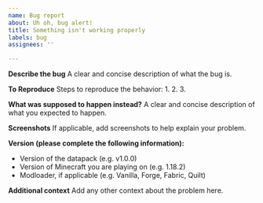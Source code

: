 ```yaml
---
name: Bug report
about: Uh oh, bug alert!
title: Something isn't working properly
labels: bug
assignees: ''

---
```


**Describe the bug**
A clear and concise description of what the bug is.

**To Reproduce**
Steps to reproduce the behavior:
1. 
2. 
3. 

**What was supposed to happen instead?**
A clear and concise description of what you expected to happen.

**Screenshots**
If applicable, add screenshots to help explain your problem.

**Version (please complete the following information):**
- Version of the datapack (e.g. v1.0.0)
- Version of Minecraft you are playing on (e.g. 1.18.2)
- Modloader, if applicable (e.g. Vanilla, Forge, Fabric, Quilt)

**Additional context**
Add any other context about the problem here.
